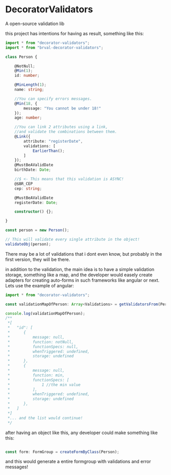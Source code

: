 # DecoratorValidators
A open-source validation lib

this project has intentions for having as result, something like this:
```typescript
import * from "decorator-validators";
import * from "brval-decorator-validators";

class Person {

    @NotNull;
    @Min(1);
    id: number;

    @MinLength(1);
    name: string;

    //You can specify errors messages.
    @Min(18, {
        message: "You cannot be under 18!"
    });
    age: number;

    //You can link 2 attributes using a link,
    //and validate the combinations between them.
    @Link({
        attribute: "registerDate",
        validations: [
            EarlierThan();      
        ]
    });
    @MustBeAValidDate
    birthDate: Date;

    //$ <- This means that this validation is ASYNC!
    @$BR_CEP
    cep: string;

    @MustBeAValidDate
    registerDate: Date;

    constructor() {};

}

const person = new Person();

// This will validate every single attribute in the object!
validateObj(person);
```

There may be a lot of validations that i dont even know, but probably in the first version,
they will be there.

in addition to the validation, the main idea is to have a simple validation storage, something
like a map, and the developer would easely create adapters for creating auto-forms in such frameworks
like angular or next. Lets use the example of angular:

```typescript
import * from "decorator-validators";

const validationMapOfPerson: Array<Validations> = getValidatorsFrom(Person);

console.log(validationMapOfPerson);
/**
 *[
 *   "id": [
 *      {
 *          message: null,
 *          function: notNull,
 *          functionSpecs: null,
 *          whenTriggered: undefined,
 *          storage: undefined
 *      },
 *      {
 *          message: null,
 *          function: min,
 *          functionSpecs: [
 *              1 //the min value
 *          ],
 *          whenTriggered: undefined,
 *          storage: undefined
 *      },
 *   ]
 *]
 *... and the list would continue! 
 */

```

after having an object like this, any developer could make something like this:

```typescript

const form: FormGroup = createFormByClass(Person);

```

and this would generate a entire formgroup with validations and error messages!